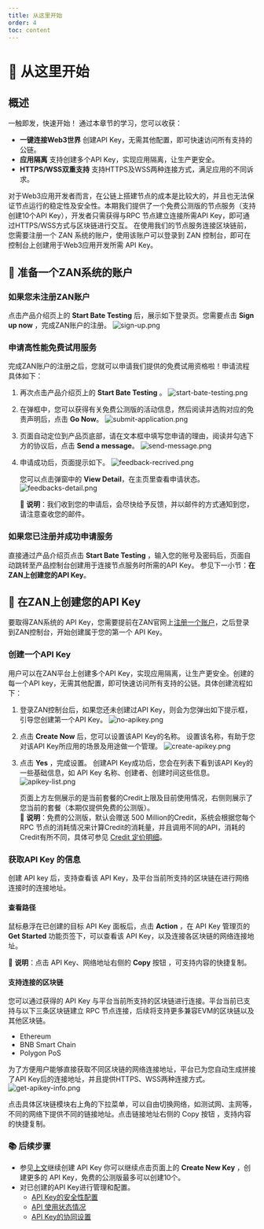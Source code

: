 ```yaml
---
title: 从这里开始
order: 4
toc: content
---
```


# 🚀 从这里开始

## 概述
一触即发，快速开始！
通过本章节的学习，您可以收获：
- **一键连接Web3世界**
   创建API Key，无需其他配置，即可快速访问所有支持的公链。
- **应用隔离**
   支持创建多个API Key，实现应用隔离，让生产更安全。
- **HTTPS/WSS双重支持**
   支持HTTPS及WSS两种连接方式，满足应用的不同诉求。

对于Web3应用开发者而言，在公链上搭建节点的成本是比较大的，并且也无法保证节点运行的稳定性及安全性。本期我们提供了一个免费公测版的节点服务（支持创建10个API Key），开发者只需获得与RPC 节点建立连接所需API Key，即可通过HTTPS/WSS方式与区块链进行交互。
在使用我们的节点服务连接区块链前，您需要注册一个 ZAN 系统的账户，使用该账户可以登录到 ZAN 控制台，即可在控制台上创建用于Web3应用开发所需 API Key。

## 🔏 准备一个ZAN系统的账户

### 如果您未注册ZAN账户
点击产品介绍页上的 **Start Bate Testing** 后，展示如下登录页。您需要点击 **Sign up now** ，完成ZAN账户的注册。
![sign-up.png](./images/sign-up.png)

### 申请高性能免费试用服务
完成ZAN账户的注册之后，您就可以申请我们提供的免费试用资格啦！申请流程具体如下：
1. 再次点击产品介绍页上的 **Start Bate Testing** 。
   ![start-bate-testing.png](./images/start-bate-testing.png)

2. 在弹框中，您可以获得有关免费公测版的活动信息，然后阅读并选购对应的免责声明后，点击 **Go Now**。
   ![submit-application.png](./images/submit-application.png)

3. 页面自动定位到产品页底部，请在文本框中填写您申请的理由，阅读并勾选下方的协议后，点击 **Send a message**。
   ![send-message.png](./images/send-message.png)

4. 申请成功后，页面提示如下。
   ![feedback-recrived.png](./images/feedback-recrived.png)

   您可以点击弹窗中的 **View Detail**，在主页里查看申请状态。
   ![feedbacks-detail.png](./images/feedbacks-detail.png)

   <Alert type="info">
   📘 <b>说明</b>：我们收到您的申请后，会尽快给予反馈，并以邮件的方式通知到您，请注意查收您的邮件。
   </Alert>


### 如果您已注册并成功申请服务
直接通过产品介绍页点击 **Start Bate Testing** ，输入您的账号及密码后，页面自动跳转至产品控制台创建用于连接节点服务时所需的API Key。
参见下一小节：**在ZAN上创建您的API Key**。

## 🔑 在ZAN上创建您的API Key

要取得ZAN系统的 API Key，您需要提前在ZAN官网上[注册一个账户](#-准备一个zan系统的账户)，之后登录到ZAN控制台，开始创建属于您的第一个 API Key。

### 创建一个API Key

用户可以在ZAN平台上创建多个API Key，实现应用隔离，让生产更安全。创建的每一个API key，无需其他配置，即可快速访问所有支持的公链。具体创建流程如下：

1. 登录ZAN控制台后，如果您还未创建过API Key，则会为您弹出如下提示框，引导您创建第一个API Key。
   ![no-apikey.png](./images/no-apikey.png)

2. 点击 **Create Now** 后，您可以设置该API Key的名称。
   设置该名称，有助于您对该API Key所应用的场景及用途做一个管理。
   ![create-apikey.png](./images/create-apikey.png)

3. 点击 **Yes** ，完成设置。
   创建API Key成功后，您会在列表下看到该API Key的一些基础信息，如 API Key 名称、创建者、创建时间这些信息。
   ![apikey-list.png](./images/apikey-list.png)

   页面上方左侧展示的是当前套餐的Credit上限及目前使用情况，右侧则展示了您当前的套餐（本期仅提供免费的公测版）。<br>
   <Alert type="info">
📘 <b>说明</b>：免费的公测版，默认会赠送 500 Million的Credit，系统会根据您每个RPC 节点的消耗情况来计算Credit的消耗量，并且调用不同的API，消耗的Credit有所不同，具体可参见 <span><a href="/zh-CN/guide/esource-pricing#credit-定价明细">Credit 定价明细</a></span>。	
   </Alert>

### 获取API Key 的信息
创建 API key 后，支持查看该 API Key，及平台当前所支持的区块链在进行网络连接时的连接地址。

#### 查看路径
鼠标悬浮在已创建的目标 API Key 面板后，点击 **Action** ，在 API Key 管理页的 **Get Started** 功能页签下，可以查看该 API Key，以及连接各区块链的网络连接地址。

<Alert type="info">

📘 <b>说明</b>：点击 API Key、网络地址右侧的 <b>Copy</b> 按钮 ，可支持内容的快捷复制。

</Alert>

#### 支持连接的区块链
您可以通过获得的 API Key 与平台当前所支持的区块链进行连接。平台当前已支持与以下三条区块链建立 RPC 节点连接，后续将支持更多兼容EVM的区块链以及其他区块链。
- Ethereum
- BNB Smart Chain
- Polygon PoS

为了方便用户能够直接获取不同区块链的网络连接地址，平台已为您自动生成拼接了API Key后的连接地址，并且提供HTTPS、WSS两种连接方式。
![get-apikey-info.png](./images/get-apikey-info.png)

点击具体区块链模块右上角的下拉菜单，可以自由切换网络，如测试网、主网等，不同的网络下提供不同的链接地址。点击链接地址右侧的 Copy 按钮 ，支持内容的快捷复制。

### 📚 后续步骤
- 参见[上文](#创建一个api-key)继续创建 API Key
  你可以继续点击页面上的 **Create New Key** ，创建更多的 API Key，免费的公测版最多可以创建10个。
- 对已创建的API Key进行管理和配置。
  - [API Key的安全性配置](/zh-CN/guide/configuring-security-settings-for-api-keys)
  - [API 使用状态情况](/zh-CN/guide/monitoring-api-key-status)
  - [API Key的协同设置](/zh-CN/guide/configuring-collaboration-settings-for-api-keys)

